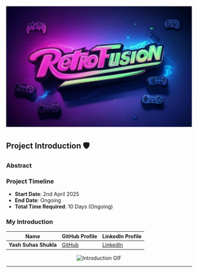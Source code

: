# ![RetroFusion](https://github.com/StudiYash/RetroFusion/blob/main/RetroFusion%20Logo.png)

## Project Introduction 🛡️

### Abstract

### Project Timeline 

- **Start Date**: 2nd April 2025  
- **End Date**: Ongoing 
- **Total Time Required**: 10 Days (Ongoing)

### My Introduction  

| Name                   | GitHub Profile | LinkedIn Profile |
|------------------------|----------------|------------------|
| **Yash Suhas Shukla**  | [GitHub](https://github.com/StudiYash) | [LinkedIn](https://www.linkedin.com/in/yash-shukla-2024aiguy/) |

<div align="center">
  <img src="https://github.com/StudiYash/RetroFusion/blob/main/Support%20Files/About%20Me.gif" alt="Introduction GIF" width="800" height="450">
</div>

---
